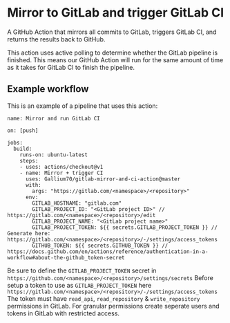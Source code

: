 # Mirror to GitLab and trigger GitLab CI

A GitHub Action that mirrors all commits to GitLab, triggers GitLab CI, and returns the results back to GitHub.

This action uses active polling to determine whether the GitLab pipeline is finished.
This means our GitHub Action will run for the same amount of time as it takes for GitLab CI to finish the pipeline.

## Example workflow

This is an example of a pipeline that uses this action:

```workflow
name: Mirror and run GitLab CI

on: [push]

jobs:
  build:
    runs-on: ubuntu-latest
    steps:
    - uses: actions/checkout@v1
    - name: Mirror + trigger CI
      uses: Gallium70/gitlab-mirror-and-ci-action@master
      with:
        args: "https://gitlab.com/<namespace>/<repository>"
      env:
        GITLAB_HOSTNAME: "gitlab.com"
        GITLAB_PROJECT_ID: "<GitLab project ID>" // https://gitlab.com/<namespace>/<repository>/edit
        GITLAB_PROJECT_NAME: "<GitLab project name>"
        GITLAB_PROJECT_TOKEN: ${{ secrets.GITLAB_PROJECT_TOKEN }} // Generate here: https://gitlab.com/<namespace>/<repository>/-/settings/access_tokens
        GITHUB_TOKEN: ${{ secrets.GITHUB_TOKEN }} // https://docs.github.com/en/actions/reference/authentication-in-a-workflow#about-the-github_token-secret
```

Be sure to define the `GITLAB_PROJECT_TOKEN` secret in `https://github.com/<namespace>/<repository>/settings/secrets`
Before setup a token to use as `GITLAB_PROJECT_TOKEN` here `https://gitlab.com/<namespace>/<repository>/-/settings/access_tokens`
The token must have `read_api`, `read_repository` & `write_repository` permissions in GitLab.
For granular permissions create seperate users and tokens in GitLab with restricted access.
